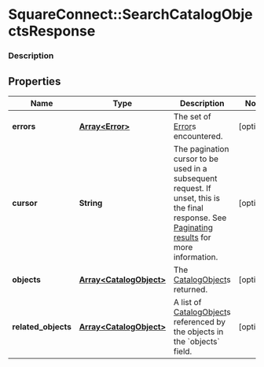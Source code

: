 # SquareConnect::SearchCatalogObjectsResponse

### Description



## Properties
Name | Type | Description | Notes
------------ | ------------- | ------------- | -------------
**errors** | [**Array&lt;Error&gt;**](Error.md) | The set of [Error](#type-error)s encountered. | [optional] 
**cursor** | **String** | The pagination cursor to be used in a subsequent request. If unset, this is the final response. See [Paginating results](#paginatingresults) for more information. | [optional] 
**objects** | [**Array&lt;CatalogObject&gt;**](CatalogObject.md) | The [CatalogObject](#type-catalogobject)s returned. | [optional] 
**related_objects** | [**Array&lt;CatalogObject&gt;**](CatalogObject.md) | A list of [CatalogObject](#type-catalogobject)s referenced by the objects in the &#x60;objects&#x60; field. | [optional] 


